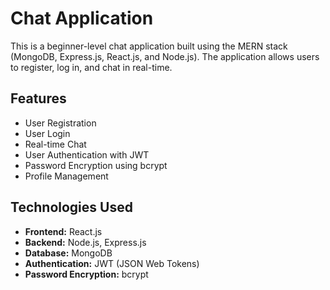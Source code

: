 # Chat Application

This is a beginner-level chat application built using the MERN stack (MongoDB, Express.js, React.js, and Node.js). The application allows users to register, log in, and chat in real-time.

## Features

- User Registration
- User Login
- Real-time Chat
- User Authentication with JWT
- Password Encryption using bcrypt
- Profile Management

## Technologies Used

- **Frontend:** React.js
- **Backend:** Node.js, Express.js
- **Database:** MongoDB
- **Authentication:** JWT (JSON Web Tokens)
- **Password Encryption:** bcrypt